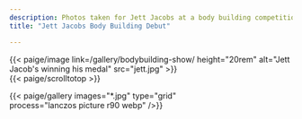 ```yaml
---
description: Photos taken for Jett Jacobs at a body building competition. 1st in class. 
title: "Jett Jacobs Body Building Debut"

---
```

<div class="text-center">{{< paige/image link=/gallery/bodybuilding-show/ height="20rem" alt="Jett Jacob's winning his medal" src="jett.jpg"    >}}</div>
{{< paige/scrolltotop >}}

{{< paige/gallery
     images="*.jpg" 
     type="grid"  
     process="lanczos picture r90 webp"
     />}}
